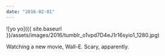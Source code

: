 ```yaml
---
date: "2016-02-01"
---
```


![yo yo]({{ site.baseurl }}/assets/images/2016/tumblr_o1vpd7D4eJ1r16syio1_1280.jpg)

Watching a new movie, Wall-E. Scary, apparently.
